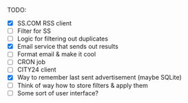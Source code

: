 TODO:

- [x] SS.COM RSS client
- [ ] Filter for SS
- [ ] Logic for filtering out duplicates
- [x] Email service that sends out results
- [ ] Format email & make it cool
- [ ] CRON job
- [ ] CITY24 client
- [x] Way to remember last sent advertisement (maybe SQLite)
- [ ] Think of way how to store filters & apply them
- [ ] Some sort of user interface?
